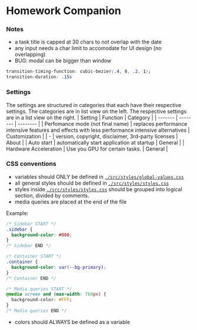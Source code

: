 # Homework Companion

### Notes
- a task title is capped at 30 chars to not overlap with the date
- any input needs a char limit to accomodate for UI design (no overlapping)
- BUG: modal can be bigger than window
```css
transition-timing-function: cubic-bezier(.4, 0, .2, 1);
transition-duration: .15s
```

### Settings
The settings are structured in categories that each have their respective settings. The categories are in list view on the left. The respective settings are in a list view on the right.
| Setting | Function | Category |
| ------- | -------- | -------- |
| Perfomance mode (not final name) |  replaces performance intensive features and effects with less performance intensive alternatives | Customization |
| - | version, copyright, disclaimer, 3rd-party licenses | About |
| Auto start | automatically start application at startup | General |
| Hardware Acceleration | Use you GPU for certain tasks. | General |


### CSS conventions
- variables should ONLY be defined in [`./src/styles/global-values.css`](./src/styles/global-values.css)
- all general styles should be defined in [`./src/styles/styles.css`](./src/styles/styles.css)
- styles inside [`./src/styles/styles.css`](./src/styles/styles.css) should be grouped into logical section, divided by comments.
- media queries are placed at the end of the file

Example:
```css
/* Sidebar START */
.sidebar {
  background-color: #000;
}
/* Sidebar END */

/* Container START */
.container {
  background-color: var(--bg-primary);
}
/* Container END */

/* Media queries START */
@media screen and (max-width: 768px) {
  background-color: #FFF;
}
/* Media queries END */
```
- colors should ALWAYS be defined as a variable
